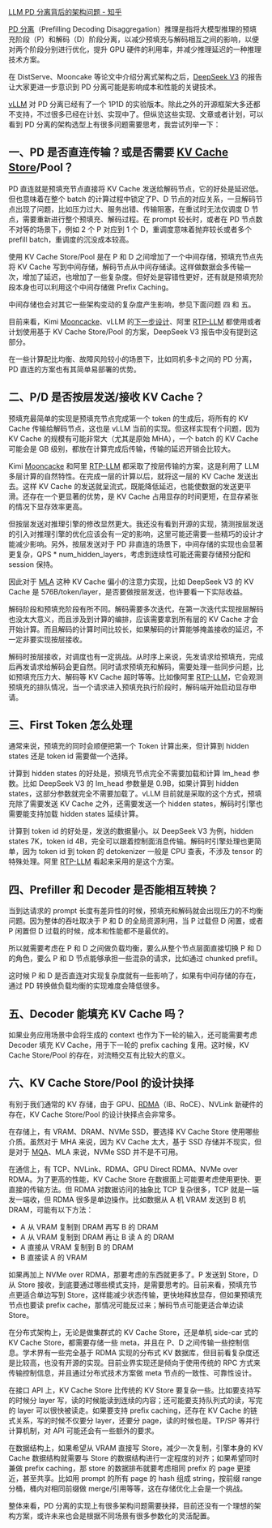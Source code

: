 [LLM PD 分离背后的架构问题 - 知乎](https://zhuanlan.zhihu.com/p/27836625742)

[PD 分离](https://zhida.zhihu.com/search?content_id=254589905&content_type=Article&match_order=1&q=PD+%E5%88%86%E7%A6%BB&zhida_source=entity)（Prefilling Decoding Disaggregation）推理是指将大模型推理的预填充阶段（P）和解码（D）阶段分离，以减少预填充与解码相互之间的影响，以便对两个阶段分别进行优化，提升 GPU 硬件的利用率，并减少推理延迟的一种推理技术方案。

在 DistServe、Mooncake 等论文中介绍分离式架构之后，[DeepSeek V3](https://zhida.zhihu.com/search?content_id=254589905&content_type=Article&match_order=1&q=DeepSeek+V3&zhida_source=entity) 的报告让大家更进一步意识到 PD 分离可能是影响成本和性能的关键技术。

[vLLM](https://zhida.zhihu.com/search?content_id=254589905&content_type=Article&match_order=1&q=vLLM&zhida_source=entity) 对 PD 分离已经有了一个 1P1D 的实验版本。除此之外的开源框架大多还都不支持，不过很多已经在计划、实现中了。但纵览这些实现、文章或者计划，可以看到 PD 分离的架构选型上有很多问题需要思考，我尝试列举一下：

## **一、PD 是否直连传输？或是否需要 [KV Cache Store](https://zhida.zhihu.com/search?content_id=254589905&content_type=Article&match_order=1&q=KV+Cache+Store&zhida_source=entity)/Pool？**

PD 直连就是预填充节点直接将 KV Cache 发送给解码节点，它的好处是延迟低。但也意味着在整个 batch 的计算过程中锁定了P、D 节点的对应关系，一旦解码节点出现了问题，比如压力过大、服务出错、传输阻塞，在重试时无法仅调度 D 节点，需要重新进行整个预填充、解码过程。在 prompt 较长时，或者在 PD 节点数不对等的场景下，例如 2 个 P 对应到 1 个 D，重调度意味着抛弃较长或者多个 prefill batch，重调度的沉没成本较高。

使用 KV Cache Store/Pool 是在 P 和 D 之间增加了一个中间存储，预填充节点先将 KV Cache 写到中间存储，解码节点从中间存储读。这样做数据会多传输一次，增加了延迟，也增加了一些复杂度。但好处是容错性更好，还有就是预填充阶段本身也可以利用这个中间存储做 Prefix Caching。

中间存储也会对其它一些架构变动的复杂度产生影响，参见下面问题 四 和 五。

目前来看，Kimi [Mooncacke](https://link.zhihu.com/?target=https%3A//arxiv.org/abs/2407.00079)、vLLM 的[下一步设计](https://link.zhihu.com/?target=https%3A//docs.google.com/document/d/1Ab6TMW1E2CdHJJyCrpJnLhgmE2b_6leH5MVP9k72sjw/edit%3Fpli%3D1%26tab%3Dt.0%23heading%3Dh.611v2r4aqubz)、阿里 [RTP-LLM](https://link.zhihu.com/?target=https%3A//mp.weixin.qq.com/s/Zs61CDerMwI7JKbFyD001Q) 都使用或者计划使用基于 KV Cache Store/Pool 的方案，DeepSeek V3 报告中没有提到这部分。

在一些计算配比均衡、故障风险较小的场景下，比如同机多卡之间的 PD 分离，PD 直连的方案也有其简单易部署的优势。

## **二、P/D 是否按层发送/接收 KV Cache？**

预填充最简单的实现是预填充节点完成第一个 token 的生成后，将所有的 KV Cache 传输给解码节点，这也是 vLLM 当前的实现。但这样实现有个问题，因为 KV Cache 的规模有可能非常大（尤其是原始 MHA），一个 batch 的 KV Cache 可能会是 GB 级别，都放在计算完成后传输，传输的延迟开销会比较大。

Kimi [Mooncacke](https://link.zhihu.com/?target=https%3A//arxiv.org/abs/2407.00079) 和阿里 [RTP-LLM](https://link.zhihu.com/?target=https%3A//mp.weixin.qq.com/s/Zs61CDerMwI7JKbFyD001Q) 都采取了按层传输的方案，这是利用了 LLM 多层计算的自然特性。在完成一层的计算以后，就将这一层的 KV Cache 发送出去。这样 KV Cache 的发送就呈流式，既能降低延迟，也能使数据的发送更平滑。还存在一个更显著的优势，是 KV Cache 占用显存的时间更短，在显存紧张的情况下显存效率更高。

但按层发送对推理引擎的修改显然更大。我还没有看到开源的实现，猜测按层发送的引入对推理引擎的优化应该会有一定的影响，这里可能还需要一些精巧的设计才能减少影响。另外，按层发送对于 PD 非直连的场景下，中间存储的实现也会显著更复杂，QPS * num_hidden_layers，考虑到连续性可能还需要存储预分配和 session 保持。

因此对于 [MLA](https://zhida.zhihu.com/search?content_id=254589905&content_type=Article&match_order=1&q=MLA&zhida_source=entity) 这种 KV Cache 偏小的注意力实现，比如 DeepSeek V3 的 KV Cache 是 576B/token/layer，是否要做按层发送，也许要看一下实际收益。

解码阶段和预填充阶段有所不同。解码需要多次迭代，在第一次迭代实现按层解码也没太大意义，而且涉及到计算的编排，应该需要拿到所有层的 KV Cache 才会开始计算。而且解码的计算时间比较长，如果解码的计算能够掩盖接收的延迟，不一定非要实现按层接收。

解码时按层接收，对调度也有一定挑战。从时序上来说，先发请求给预填充，完成后再发请求给解码会更自然。同时请求预填充和解码，需要处理一些同步问题，比如预填充压力大、解码等 KV Cache 超时等等。比如像阿里 [RTP-LLM](https://link.zhihu.com/?target=https%3A//mp.weixin.qq.com/s/Zs61CDerMwI7JKbFyD001Q)，它会观测预填充的排队情况，当一个请求进入预填充执行阶段时，解码端开始启动显存申请。

## **三、First Token 怎么处理**

通常来说，预填充的同时会顺便把第一个 Token 计算出来，但计算到 hidden states 还是 token id 需要做一个选择。

计算到 hidden states 的好处是，预填充节点完全不需要加载和计算 lm_head 参数。比如 DeepSeek V3 的 lm_head 参数量是 0.9B，如果计算到 hidden states，这部分参数就完全不需要加载了。vLLM 目前就是采取的这个方式，预填充除了需要发送 KV Cache 之外，还需要发送一个 hidden states，解码时引擎也需要能支持加载 hidden states 延续计算。

计算到 token id 的好处是，发送的数据量小。以 DeepSeek V3 为例，hidden states 7K，token id 4B，完全可以跟着控制面消息传输。解码时引擎处理也更简单，因为 token id 到 token 的 detokenizer 一般是 CPU 查表，不涉及 tensor 的特殊处理。阿里 [RTP-LLM](https://link.zhihu.com/?target=https%3A//mp.weixin.qq.com/s/Zs61CDerMwI7JKbFyD001Q) 看起来采用的是这个方案。

## **四、Prefiller 和 Decoder 是否能相互转换？**

当到达请求的 prompt 长度有差异性的时候，预填充和解码就会出现压力的不均衡问题。因为整体的吞吐取决于 P 和 D 的全局资源利用，当 P 过载但 D 闲置，或者 P 闲置但 D 过载的时候，成本和性能都不是最优的。

所以就需要考虑在 P 和 D 之间做负载均衡，要么从整个节点层面直接切换 P 和 D 的角色，要么 P 和 D 节点能够承担一些混杂的请求，比如通过 chunked prefill。

这时候 P 和 D 是否直连对实现复杂度就有一些影响了，如果有中间存储的存在，通过 PD 转换做负载均衡的实现难度会降低很多。

## **五、Decoder 能填充 KV Cache 吗？**

如果业务应用场景中会将生成的 context 也作为下一轮的输入，还可能需要考虑 Decoder 填充 KV Cache，用于下一轮的 prefix caching 复用。这时候，KV Cache Store/Pool 的存在，对流畅交互有比较大的意义。

## **六、KV Cache Store/Pool 的设计抉择**

有别于我们通常的 KV 存储，由于 GPU、[RDMA](https://zhida.zhihu.com/search?content_id=254589905&content_type=Article&match_order=1&q=RDMA&zhida_source=entity)（IB、RoCE）、NVLink 新硬件的存在，KV Cache Store/Pool 的设计抉择点会非常多。

在存储上，有 VRAM、DRAM、NVMe SSD，要选择 KV Cache Store 使用哪些介质。虽然对于 MHA 来说，因为 KV Cache 太大，基于 SSD 存储并不现实，但是对于 [MQA](https://zhida.zhihu.com/search?content_id=254589905&content_type=Article&match_order=1&q=MQA&zhida_source=entity)、MLA 来说，NVMe SSD 并不是不可用。

在通信上，有 TCP、NVLink、RDMA、GPU Direct RDMA、NVMe over RDMA。为了更高的性能，KV Cache Store 在数据面上可能要考虑使用更快、更直接的传输方法。但 RDMA 对数据访问的抽象比 TCP 复杂很多，TCP 就是一端发一端收，但 RDMA 很多是单边操作。比如数据从 A 机 VRAM 发送到 B 机 DRAM，可能有以下方法：

- A 从 VRAM 复制到 DRAM 再写 B 的 DRAM
- A 从 VRAM 复制到 DRAM 再让 B 读 A 的 DRAM
- A 直接从 VRAM 复制到 B 的 DRAM
- B 直接读 A 的 VRAM

如果再加上 NVMe over RDMA，那要考虑的东西就更多了。P 发送到 Store，D 从 Store 接收，到底要通过哪些模式支持，是需要思考的。目前来看，预填充节点更适合单边写到 Store，这样能减少状态传输，更快地释放显存，但如果预填充节点也要读 prefix cache，那情况可能反过来；解码节点可能更适合单边读 Store。

在分布式架构上，无论是做集群式的 KV Cache Store，还是单机 side-car 式的 KV Cache Store，都需要存储一些 meta，并且在 P、D 之间传输一些控制信息。学术界有一些完全基于 RDMA 实现的分布式 KV 数据库，但目前看复杂度还是比较高，也没有开源的实现。目前业界实现还是倾向于使用传统的 RPC 方式来传输控制信息，并且通过分布式技术方案做 meta 节点的一致性、可靠性设计。

在接口 API 上，KV Cache Store 比传统的 KV Store 要复杂一些。比如要支持写的时候分 layer 写，读的时候能读到连续的内容；还可能要支持队列式的读，写完的 layer 可以很快被读走。如果要支持 prefix caching，还存在 KV Cache 的链式关系，写的时候不仅要分 layer，还要分 page，读的时候也是。TP/SP 等并行计算机制，对 API 可能还会有一些额外的要求。

在数据结构上，如果希望从 VRAM 直接写 Store，减少一次复制，引擎本身的 KV Cache 数据结构就需要与 Store 的数据结构进行一定程度的对齐；如果希望同时兼做 prefix caching，那 store 的数据排布就要考虑相同 prefix 的 page 更接近，甚至共享。比如用 prompt 的所有 page 的 hash 组成 string，按前缀 range 分桶，桶内对相同前缀做 merge/引用等等，这在存储优化上会是一个挑战。

整体来看，PD 分离的实现上有很多架构问题需要抉择，目前还没有一个理想的架构方案，或许未来也会是根据不同场景有很多参数化的灵活配置。